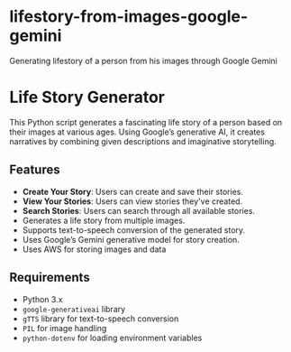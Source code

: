 # lifestory-from-images-google-gemini
Generating lifestory of a person from his images through Google Gemini

# Life Story Generator

This Python script generates a fascinating life story of a person based on their images at various ages. Using Google’s generative AI, it creates narratives by combining given descriptions and imaginative storytelling.

## Features

- **Create Your Story**: Users can create and save their stories.
- **View Your Stories**: Users can view stories they've created.
- **Search Stories**: Users can search through all available stories.
- Generates a life story from multiple images.
- Supports text-to-speech conversion of the generated story.
- Uses Google’s Gemini generative model for story creation.
- Uses AWS for storing images and data

## Requirements

- Python 3.x
- `google-generativeai` library
- `gTTS` library for text-to-speech conversion
- `PIL` for image handling
- `python-dotenv` for loading environment variables
